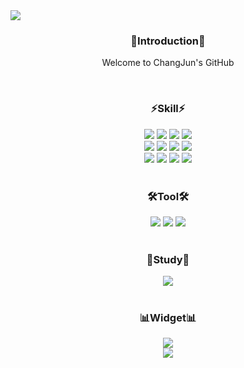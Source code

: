 <img src="https://capsule-render.vercel.app/api?type=slice&color=auto&height=200&text=Hi%20there👋&fontAlign=70&rotate=13&fontAlignY=25&desc=seulzzang's%20GitHub&descAlign=70.&descAlignY=44" />
<!-- introduction section -->
<h3 align=center font-size=20px>🙌Introduction🙌</h3>
<p align=center>
  Welcome to ChangJun's GitHub
</p>
<br />

<!-- Skill section -->
<h3 align=center>⚡Skill⚡</h3>
<div align=center>
  <img src="https://img.shields.io/badge/JavaScript-F7DF1E?style=flat&logo=JavaScript&logoColor=white">
  <img src="https://img.shields.io/badge/HTML5-E34F26?style=flat&logo=HTML5&logoColor=white" />
  <img src="https://img.shields.io/badge/CSS3-1572B6?style=flat&logo=CSS3&logoColor=white" />
  <img src="https://img.shields.io/badge/Bootstrap-7533f9?style=flat&logo=Bootstrap&logoColor=white" />
</div>
<div align=center>
  <img src="https://img.shields.io/badge/React-20232A?style=flat&logo=react&logoColor=61DAFB">
  <img src="https://img.shields.io/badge/jQuery-0769AD?style=flat-square&logo=jQuery&logoColor=white"/>  
  <img src="https://img.shields.io/badge/Sass-CC6699?style=flat-square&logo=Sass&logoColor=white"/>
  <img src="https://img.shields.io/badge/Tailwind CSS-06B6D4?style=flat-square&logo=Tailwind CSS&logoColor=white"/>
</div>
<div align=center>
  <img src="https://img.shields.io/badge/Python-3776AB?style=flat&logo=python&logoColor=white">
  <img src="https://img.shields.io/badge/Django-092E20?style=flat&logo=django&logoColor=white">
  <img src="https://img.shields.io/badge/GIT-E44C30?style=flat&logo=git&logoColor=white" />
  <img src="https://img.shields.io/badge/Node.js-339933?style=flat-square&logo=Node.js&logoColor=white"/>
</div>
<br />

<!-- Tool section -->
<h3 align=center>🛠Tool🛠</h3>
<div align=center>
  <img src="https://img.shields.io/badge/GitHub-black?style=flat&logo=GitHub&logoColor=white"/>
  <img src="https://img.shields.io/badge/Notion-f7f6f2?style=flat&logo=Notion&logoColor=black">
  <img src=https://img.shields.io/badge/Figma-F24E1E?style=flat&logo=figma&logoColor=white />
</div>
<br />

<!-- Study section -->
<h3 align=center>📖Study📖</h3>
<div align=center>
   <img src="https://img.shields.io/badge/redux-764ABC?style=for-the-badge&logo=redux&logoColor=white">
</div>
<br/>

<!-- Widget section -->
<h3 align=center>📊Widget📊</h3>
<div align=center>
  <img src="https://github-readme-stats.vercel.app/api/top-langs/?username=ckdwns1221&layout=compact">
</div>
<div align=center>
  <img src="https://github-readme-stats.vercel.app/api?username=ckdwns1221&show_icons=true&title_color=ffffff&text_color=ffffff&icon_color=ffffff&bg_color=DEG,a49cec,d6a4a4">
</div>
<br />

<!-- 3D-Grass section -->
<!--
<h3 align=center>🌱3D-Grass🌱</h3>
![3D-Grass](./profile-3d-contrib/profile-night-rainbow.svg)
-->
